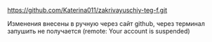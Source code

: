 
https://github.com/Katerina011/zakrivayuschiy-teg-f.git 



Изменения внесены в ручную через сайт github, через терминал запушить не получается (remote: Your account is suspended)
